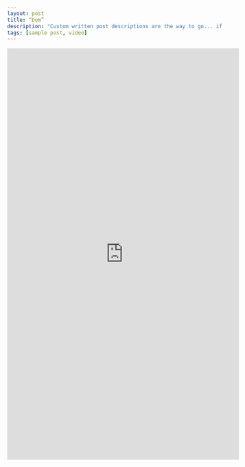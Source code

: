 ```yaml
---
layout: post
title: “Dom”
description: "Custom written post descriptions are the way to go... if you're not lazy."
tags: [sample post, video]
---
```

<iframe frameborder="0" width="540" height="960" src="http://player.youku.com/embed/XNDE1NDg3MjM3Mg==" allowfullscreen></iframe>